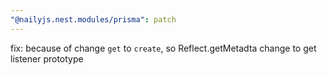 ```yaml
---
"@nailyjs.nest.modules/prisma": patch
---
```


fix: because of change `get` to `create`, so Reflect.getMetadta change to get listener prototype
